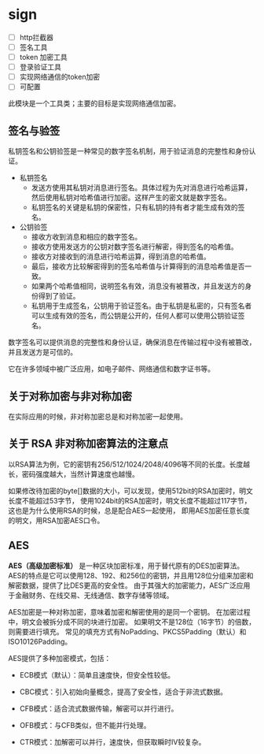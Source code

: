 # sign

- [ ] http拦截器
- [ ] 签名工具
- [ ] token 加密工具
- [ ] 登录验证工具
- [ ] 实现网络通信的token加密
- [ ] 可配置

此模块是一个工具类；主要的目标是实现网络通信加密。

## 签名与验签

私钥签名和公钥验签是一种常见的数字签名机制，用于验证消息的完整性和身份认证。

* 私钥签名
  - 发送方使用其私钥对消息进行签名。具体过程为先对消息进行哈希运算，然后使用私钥对哈希值进行加密。这样产生的密文就是数字签名。
  - 私钥签名的关键是私钥的保密性，只有私钥的持有者才能生成有效的签名。
* 公钥验签
  - 接收方收到消息和相应的数字签名。
  - 接收方使用发送方的公钥对数字签名进行解密，得到签名的哈希值。
  - 接收方对接收到的消息进行哈希运算，得到消息的哈希值。
  - 最后，接收方比较解密得到的签名哈希值与计算得到的消息哈希值是否一致。
  - 如果两个哈希值相同，说明签名有效，消息没有被篡改，并且发送方的身份得到了验证。
  - 私钥用于生成签名，公钥用于验证签名。由于私钥是私密的，只有签名者可以生成有效的签名，而公钥是公开的，任何人都可以使用公钥验证签名。

数字签名可以提供消息的完整性和身份认证，确保消息在传输过程中没有被篡改，并且发送方是可信的。

它在许多领域中被广泛应用，如电子邮件、网络通信和数字证书等。

## 关于对称加密与非对称加密

在实际应用的时候，非对称加密总是和对称加密一起使用。 

## 关于 RSA 非对称加密算法的注意点

以RSA算法为例，它的密钥有256/512/1024/2048/4096等不同的长度。长度越长，密码强度越大，当然计算速度也越慢。

如果修改待加密的byte[]数据的大小，可以发现，使用512bit的RSA加密时，明文长度不能超过53字节，
使用1024bit的RSA加密时，明文长度不能超过117字节，这也是为什么使用RSA的时候，总是配合AES一起使用，
即用AES加密任意长度的明文，用RSA加密AES口令。

## AES

**AES（高级加密标准）** 是一种区块加密标准，用于替代原有的DES加密算法。
AES的特点是它可以使用128、192、和256位的密钥，并且用128位分组来加密和解密数据，提供了比DES更高的安全性。
由于其强大的加密能力，AES广泛应用于金融财务、在线交易、无线通信、数字存储等领域。

AES加密是一种对称加密，意味着加密和解密使用的是同一个密钥。
在加密过程中，明文会被拆分成不同的块进行加密。
如果明文不是128位（16字节）的倍数，则需要进行填充。
常见的填充方式有NoPadding、PKCS5Padding（默认）和ISO10126Padding。

AES提供了多种加密模式，包括：

* ECB模式（默认）：简单且速度快，但安全性较低。

* CBC模式：引入初始向量概念，提高了安全性，适合于非流式数据。

* CFB模式：适合流式数据传输，解密可以并行进行。

* OFB模式：与CFB类似，但不能并行处理。

* CTR模式：加解密可以并行，速度快，但获取瞬时IV较复杂。

